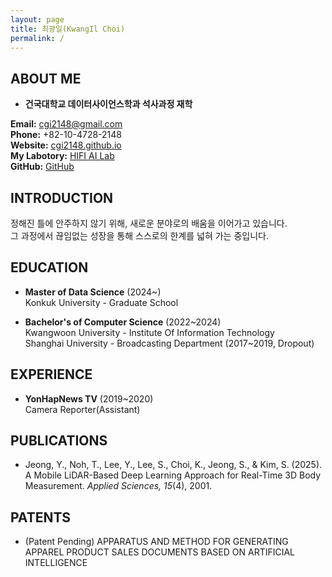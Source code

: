 ```yaml
---
layout: page
title: 최광일(KwangIl Choi)
permalink: /
---
```


## ABOUT ME

- **건국대학교 데이터사이언스학과 석사과정 재학**  

**Email:** cgi2148@gmail.com  
**Phone:** +82-10-4728-2148  
**Website:** [cgi2148.github.io](https://cgi2148.github.io)  
**My Labotory:** [HIFI AI Lab](https://www.hifiai.pe.kr/)  
**GitHub:** [GitHub](https://github.com/cgi2148)

## INTRODUCTION

정해진 틀에 안주하지 않기 위해, 새로운 분야로의 배움을 이어가고 있습니다.  
그 과정에서 끊임없는 성장을 통해 스스로의 한계를 넓혀 가는 중입니다.

## EDUCATION

- **Master of Data Science** (2024~)  
  Konkuk University - Graduate School

- **Bachelor's of Computer Science** (2022~2024)  
  Kwangwoon University - Institute Of Information Technology  
  Shanghai University - Broadcasting Department (2017~2019, Dropout)

## EXPERIENCE

- **YonHapNews TV** (2019~2020)  
  Camera Reporter(Assistant)

## PUBLICATIONS

- Jeong, Y., Noh, T., Lee, Y., Lee, S., Choi, K., Jeong, S., & Kim, S. (2025). A Mobile LiDAR-Based Deep Learning Approach for Real-Time 3D Body Measurement. *Applied Sciences, 15*(4), 2001.

## PATENTS

- (Patent Pending) APPARATUS AND METHOD FOR GENERATING APPAREL PRODUCT SALES DOCUMENTS BASED ON ARTIFICIAL INTELLIGENCE